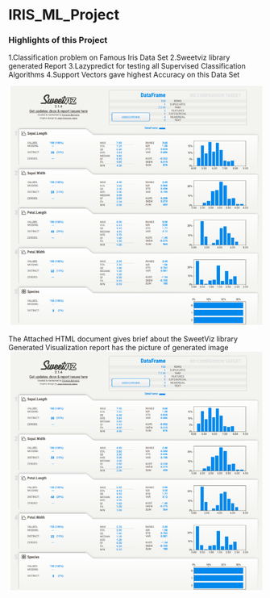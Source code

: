 # IRIS_ML_Project
### Highlights of this Project
1.Classification problem on Famous Iris Data Set
2.Sweetviz library generated Report
3.Lazypredict for testing all Supervised Classification Algorithms
4.Support Vectors gave highest Accuracy on this Data Set

![Image ](https://github.com/sriharsha8991/IRIS_ML_Project/blob/main/sweetviz.png)

The Attached HTML document gives brief about the SweetViz library Generated Visualization
report has the picture of generated image
![Image ](https://github.com/sriharsha8991/IRIS_ML_Project/blob/main/sweetviz.png)
